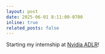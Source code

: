 ```yaml
---
layout: post
date: 2025-06-01 8:11:00-0700
inline: true
related_posts: false
---
```


Starting my internship at [Nvidia ADLR](https://research.nvidia.com/labs/adlr/)!